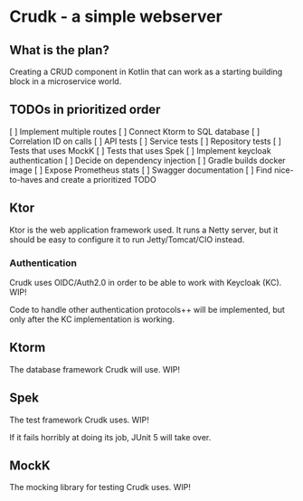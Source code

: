 # Crudk - a simple webserver 

## What is the plan?
Creating a CRUD component in Kotlin that can work as a starting building block in a microservice world.

## TODOs in prioritized order
[ ] Implement multiple routes
[ ] Connect Ktorm to SQL database
[ ] Correlation ID on calls
[ ] API tests
[ ] Service tests
[ ] Repository tests
[ ] Tests that uses MockK
[ ] Tests that uses Spek
[ ] Implement keycloak authentication
[ ] Decide on dependency injection
[ ] Gradle builds docker image
[ ] Expose Prometheus stats
[ ] Swagger documentation
[ ] Find nice-to-haves and create a prioritized TODO

## Ktor
Ktor is the web application framework used. It runs a Netty server,
but it should be easy to configure it to run Jetty/Tomcat/CIO instead.

### Authentication
Crudk uses OIDC/Auth2.0 in order to be able to work with Keycloak (KC). WIP!

Code to handle other authentication protocols++ will be implemented, but only after the KC implementation is working.

## Ktorm
The database framework Crudk will use. WIP!

## Spek
The test framework Crudk uses. WIP!

If it fails horribly at doing its job, JUnit 5 will take over.

## MockK
The mocking library for testing Crudk uses. WIP!